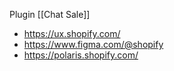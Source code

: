 Plugin [[Chat Sale]]

- https://ux.shopify.com/
- https://www.figma.com/@shopify
- https://polaris.shopify.com/